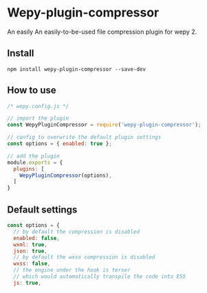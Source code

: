 # Wepy-plugin-compressor
An easily An easily-to-be-used file compression plugin for wepy 2.

## Install
```
npm install wepy-plugin-compressor --save-dev
```

## How to use
```javascript
/* wepy.config.js */

// import the plugin
const WepyPluginCompressor = require('wepy-plugin-compressor');

// config to overwrite the default plugin settings
const options = { enabled: true };

// add the plugin
module.exports = {
  plugins: [
    WepyPluginCompressor(options),
  ]
}
```

## Default settings
```javascript
const options = {
  // by default the compression is disabled
  enabled: false,
  wxml: true,
  json: true,
  // by default the wxss compression is disabled
  wxss: false,
  // the engine under the hook is terser
  // which would automatically transpile the code into ES5
  js: true,
```
